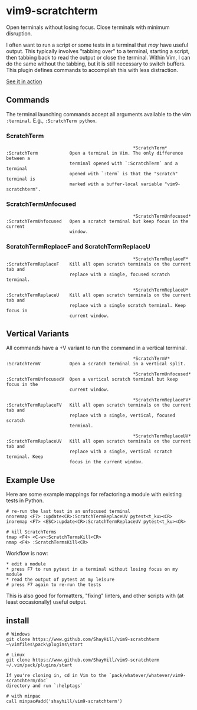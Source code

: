 # vim9-scratchterm

Open terminals without losing focus. Close terminals with minimum disruption.

I often want to run a script or some tests in a terminal that *may* have useful output. This typically involves "tabbing over" to a terminal, starting a script, then tabbing back to read the output or close the terminal. Within Vim, I can do the same without the tabbing, but it is still necessary to switch buffers. This plugin defines commands to accomplish this with less distraction.

[See it in action](https://youtu.be/4qcHWfDdTjE)

## Commands

The terminal launching commands accept all arguments available to the vim `:terminal`. E.g., `:ScratchTerm python`.

### ScratchTerm

```
                                                *ScratchTerm*
:ScratchTerm            Open a terminal in Vim. The only difference between a
                        terminal opened with `:ScratchTerm` and a terminal
                        opened with `:term` is that the "scratch" terminal is
                        marked with a buffer-local variable "vim9-scratchterm".
```

### ScratchTermUnfocused

```
                                                *ScratchTermUnfocused*
:ScratchTermUnfocused   Open a scratch terminal but keep focus in the current
                        window.
```

### ScratchTermReplaceF and ScratchTermReplaceU

```
                                                *ScratchTermReplaceF*
:ScratchTermReplaceF    Kill all open scratch terminals on the current tab and
                        replace with a single, focused scratch terminal.

                                                *ScratchTermReplaceU*
:ScratchTermReplaceU    Kill all open scratch terminals on the current tab and
                        replace with a single scratch terminal. Keep focus in
                        current window.
```

## Vertical Variants

All commands have a +V variant to run the command in a vertical terminal.

```
                                                *ScratchTermV*
:ScratchTermV           Open a scratch terminal in a vertical split.

                                                *ScratchTermUnfocused*
:ScratchTermUnfocusedV  Open a vertical scratch terminal but keep focus in the
                        current window.

                                                *ScratchTermReplaceFV*
:ScratchTermReplaceFV   Kill all open scratch terminals on the current tab and
                        replace with a single, vertical, focused scratch
                        terminal.

                                                *ScratchTermReplaceUV*
:ScratchTermReplaceUV   Kill all open scratch terminals on the current tab and
                        replace with a single, vertical scratch terminal. Keep
                        focus in the current window.
```

## Example Use

Here are some example mappings for refactoring a module with existing tests in Python.

```
# re-run the last test in an unfocused terminal
nnoremap <F7> :update<CR>:ScratchTermReplaceUV pytest<t_ku><CR>
inoremap <F7> <ESC>:update<CR>:ScratchTermReplaceUV pytest<t_ku><CR>

# kill ScratchTerms
tmap <F4> <C-w>:ScratchTermsKill<CR>
nmap <F4> :ScratchTermsKill<CR>
```

Workflow is now:

    * edit a module
    * press F7 to run pytest in a terminal without losing focus on my module
    * read the output of pytest at my leisure
    # press F7 again to re-run the tests

This is also good for formatters, "fixing" linters, and other scripts with (at least occasionally) useful output.


## install

```
# Windows
git clone https://www.github.com/ShayHill/vim9-scratchterm ~\vimfiles\pack\plugins\start

# Linux
git clone https://www.github.com/ShayHill/vim9-scratchterm ~/.vim/pack/plugins/start

If you're cloning in, cd in Vim to the `pack/whatever/whatever/vim9-scratchterm/doc`
directory and run `:helptags`

# with minpac
call minpac#add('shayhill/vim9-scratchterm')
```


